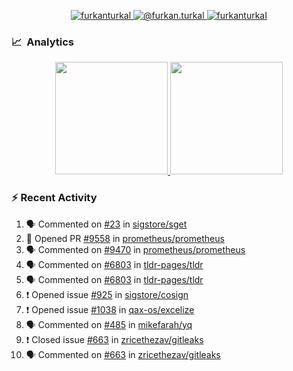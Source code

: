 <p align="center">
  <a href="https://linkedin.com/in/furkanturkal" target="blank">
    <img src="https://img.shields.io/badge/linkedin-%230077B5.svg?&style=for-the-badge&logo=linkedin&logoColor=white" alt="furkanturkal" />
  </a>
  <a href="https://medium.com/@furkan.turkal" target="blank">
    <img src="https://img.shields.io/badge/medium-%2312100E.svg?&style=for-the-badge&logo=medium&logoColor=white" alt="@furkan.turkal" />
  </a>
  <a href="https://twitter.com/furkanturkaI" target="blank">
    <img src="https://img.shields.io/badge/Twitter-1DA1F2?style=for-the-badge&logo=twitter&logoColor=white" alt="furkanturkaI" />
  </a>
</p>

### 📈 &nbsp;Analytics

<p align="center">
  <a href="https://github.com/bufgix">
    <img height="180em" src="https://github-readme-stats-eight-theta.vercel.app/api?username=Dentrax&show_icons=true&theme=algolia&include_all_commits=true&count_private=true&line_height=26"/>
    <img height="180em" src="https://github-readme-stats-eight-theta.vercel.app/api/top-langs/?username=Dentrax&layout=compact&langs_count=8&theme=algolia&line_height=26"/>
  </a>
</p>

### :zap: Recent Activity

<!--START_SECTION:activity-->
1. 🗣 Commented on [#23](https://github.com/sigstore/sget/issues/23) in [sigstore/sget](https://github.com/sigstore/sget)
2. 💪 Opened PR [#9558](https://github.com/prometheus/prometheus/pull/9558) in [prometheus/prometheus](https://github.com/prometheus/prometheus)
3. 🗣 Commented on [#9470](https://github.com/prometheus/prometheus/issues/9470) in [prometheus/prometheus](https://github.com/prometheus/prometheus)
4. 🗣 Commented on [#6803](https://github.com/tldr-pages/tldr/issues/6803) in [tldr-pages/tldr](https://github.com/tldr-pages/tldr)
5. 🗣 Commented on [#6803](https://github.com/tldr-pages/tldr/issues/6803) in [tldr-pages/tldr](https://github.com/tldr-pages/tldr)
6. ❗️ Opened issue [#925](https://github.com/sigstore/cosign/issues/925) in [sigstore/cosign](https://github.com/sigstore/cosign)
7. ❗️ Opened issue [#1038](https://github.com/qax-os/excelize/issues/1038) in [qax-os/excelize](https://github.com/qax-os/excelize)
8. 🗣 Commented on [#485](https://github.com/mikefarah/yq/issues/485) in [mikefarah/yq](https://github.com/mikefarah/yq)
9. ❗️ Closed issue [#663](https://github.com/zricethezav/gitleaks/issues/663) in [zricethezav/gitleaks](https://github.com/zricethezav/gitleaks)
10. 🗣 Commented on [#663](https://github.com/zricethezav/gitleaks/issues/663) in [zricethezav/gitleaks](https://github.com/zricethezav/gitleaks)
<!--END_SECTION:activity-->
